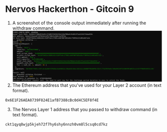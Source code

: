 # Nervos Hackerthon - Gitcoin 9

1. A screenshot of the console output immediately after running the withdraw command.
![-](ckb_01.PNG)
2. The Ethereum address that you've used for your Layer 2 account (in text format).
```
0x6E1F26AEA8739F824E1afB7388cBc0d4C5EF8f4E
```
3. The Nervos Layer 1 address that you passed to withdraw command (in text format).
```
ckt1qyq8wjp5kjeh72f7hy6shy6nnzh0vm8l5csq0cd7kz
```